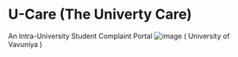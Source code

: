 # U-Care (The Univerty Care)
An Intra-University Student Complaint Portal
![image](https://user-images.githubusercontent.com/67212127/168838733-03b8bfc6-d89a-4a6c-afc3-1e8096d1f035.png)
 ( University of Vavuniya )


